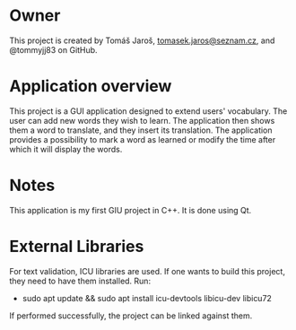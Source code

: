 # Owner
This project is created by Tomáš Jaroš, tomasek.jaros@seznam.cz, and @tommyjj83 on GitHub.

# Application overview
This project is a GUI application designed to extend users' vocabulary. The user can add new words they wish to learn. The application then shows them a word to translate, and they insert its translation. The application provides a possibility to mark a word as learned or modify the time after which it will display the words.

# Notes
This application is my first GIU project in C++. It is done using Qt.

# External Libraries
For text validation, ICU libraries are used. If one wants to build this project, they need to have them installed. Run:
 - sudo apt update && sudo apt install icu-devtools libicu-dev libicu72

If performed successfully, the project can be linked against them.
